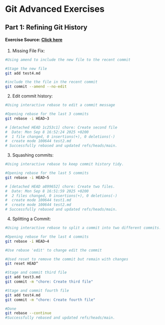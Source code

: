 # Git Advanced Exercises

## Part 1: Refining Git History

#### Exercise Source: [Click here](https://github.com/HIRWA13/Git-exercise?tab=readme-ov-file)

1. Missing File Fix:

```bash
#Using amend to include the new file to the recent commit

#Stage the new file
git add test4.md

#include the the file in the recent commit
git commit --amend --no-edit
```

2. Edit commit history:

```bash
#Using interactive rebase to edit a commit message

#Opening rebase for the last 3 commits
git rebase -i HEAD~3

# [detached HEAD 1c253c1] chore: Create second file
#  Date: Mon Sep 8 16:52:24 2025 +0200
#  1 file changed, 0 insertions(+), 0 deletions(-)
#  create mode 100644 test2.md
# Successfully rebased and updated refs/heads/main.
```

3. Squashing commits:

```bash
#Using interactive rebase to keep commit history tidy.

#Opening rebase for the last 5 commits
git rebase -i HEAD~5

# [detached HEAD a899652] chore: Create two files.
#  Date: Mon Sep 8 16:51:59 2025 +0200
#  2 files changed, 0 insertions(+), 0 deletions(-)
#  create mode 100644 test1.md
#  create mode 100644 test2.md
# Successfully rebased and updated refs/heads/main.
```

4. Splitting a Commit:

```bash
#Using interactive rebase to split a commit into two different commits.

#Opening rebase for the last 4 commits
git rebase -i HEAD~4

#Use rebase 'edit' to change edit the commit

#Used reset to remove the commit but remain with changes
git reset HEAD^

#Stage and commit third file
git add test3.md
git commit -m "chore: Create third file"

#Stage and commit fourth file
git add test4.md
git commit -m "chore: Create fourth file"

#Done
git rebase --continue
#Successfully rebased and updated refs/heads/main.
```
